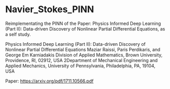 # Navier_Stokes_PINN
Reimplementating the PINN of the Paper: Physics Informed Deep Learning (Part II): Data-driven Discovery of Nonlinear Partial Differential Equations, as a self study.

Physics Informed Deep Learning (Part II): Data-driven Discovery of Nonlinear Partial Differential Equations
Maziar Raissi, Paris Perdikaris, and George Em Karniadakis
Division of Applied Mathematics, Brown University, Providence, RI, 02912, USA
2Department of Mechanical Engineering and Applied Mechanics, University of Pennsylvania,
Philadelphia, PA, 19104, USA

Paper: https://arxiv.org/pdf/1711.10566.pdf

